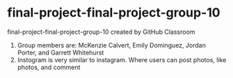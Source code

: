 # final-project-final-project-group-10
final-project-final-project-group-10 created by GitHub Classroom


1. Group members are: McKenzie Calvert, Emily  Dominguez, Jordan Porter, and Garrett Whitehurst
2. Instogram is very similar to instagram. Where users can post photos, like photos, and comment
